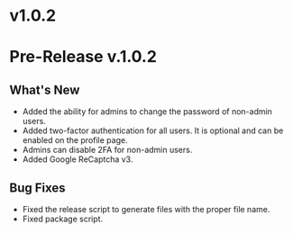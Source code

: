 # v1.0.2

# Pre-Release v.1.0.2 

## What's New
- Added the ability for admins to change the password of non-admin users.
- Added two-factor authentication for all users. It is optional and can be enabled on the profile page.
- Admins can disable 2FA for non-admin users.
- Added Google ReCaptcha v3.


## Bug Fixes
- Fixed the release script to generate files with the proper file name.
- Fixed package script.
